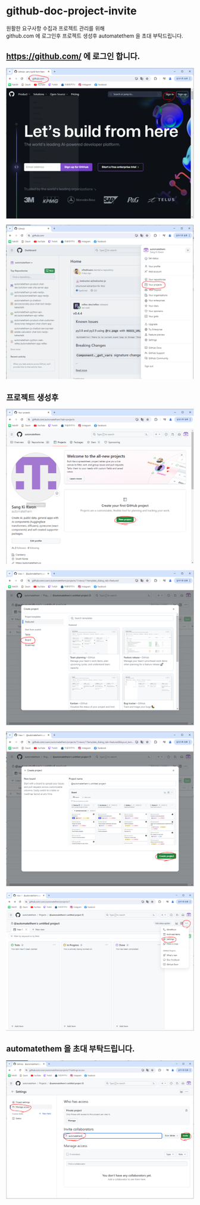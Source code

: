 # github-doc-project-invite

원활한 요구사항 수집과 프로젝트 관리를 위해  
github.com 에 로그인후 프로젝트 생성후 automatethem 을 초대 부탁드립니다.

## https://github.com/ 에 로그인 합니다.

![](attach_files/1.PNG?raw=true)

![](attach_files/2.PNG?raw=true)

## 프로젝트 생성후 

![](attach_files/3.PNG?raw=true)

![](attach_files/4.PNG?raw=true)

![](attach_files/5.PNG?raw=true)

![](attach_files/6.PNG?raw=true)

## automatethem 을 초대 부탁드립니다.

![](attach_files/7.PNG?raw=true)
